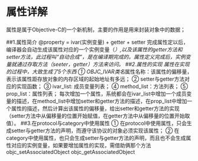 # 属性详解
属性是属于Objective-C的一个新机制，主要的作用是用来封装对象中的数据；

##1.属性简介
    @property = ivar(实例变量) + getter + setter
    完成属性定以后，编译器会自动生成该属性对应的一个实例变量（_<key>）,以及该属性的getter方法和setter方法，此过程叫“自动合成”，是在编译期完成的。属性定义完成后，实例变量就通过存取方法（seeter，getter）方法来访问。
##2.属性的实现
    属性在实现的过程中，大致生成了5个东西
    ① OBJC_IVAR_$类名$属性名称：该属性的偏移量，表示该属性距存放对象的内存区域的起始地址有多远；
    ② setter与getter方法对应的实现函数；
    ③ ivar_list: 成员变量列表；
    ④ method_list：方法列表；
    ⑤ prop_list：属性列表；
    每次增加一个属性，系统都会在ivar_list中增加一个成员变量的描述，在method_list中增加setter和getter方法的描述，在prop_list中增加一个属性的描述，然后计算出该属性的偏移量，给出setter和getter方法的实现（setter方法中从偏移量的位置开始赋值，在getter方法中从偏移量的位置开始取值）。
##3.在protocol与category中使用属性
    ① 在protocol中使用属性，只会生成setter与getter方法的声明，而遵守该协议的对象必须实现该属性；
    ② 在category中使用属性，也只会生成setter与getter方法的声明，而且也不会生成属性对应的实例变量，如果要增加属性的实现，需借助俩那个方法
        objc_setAssociatedObject
        objc_getAssociatedObject
